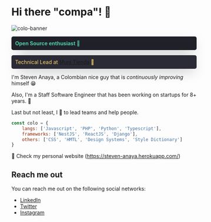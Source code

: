 # Hi there "compa"! 👋

![colo-banner](https://user-images.githubusercontent.com/24426785/179386748-fa8aa903-5c51-4132-95bc-83ca8548f104.png)

<p style="font-weight: bold; padding: 10px; background-color: #1F2028; color: #4ECCA3; border-radius: 5px; box-shadow: 4px 13px 35px -14px rgba(31,32,40,0.66);">Open Source enthusiast 🏁</p>

<p style="padding: 10px; background-color: #2A2B36; color: #FFD369
; border-radius: 5px; box-shadow: 4px 13px 35px -14px rgba(31,32,40,0.66);">Technical Lead at <a href="https://munitienda.com/" target="_blank">Muni Tienda</a> 💛</p>

I'm Steven Anaya, a Colombian nice guy that is *continuously improving* himself 😁

Also, I'm a Staff Software Engineer that has been working on startups for 8+ years. 🚀

Last but not least, I 💛 to lead teams and help people.

```javascript
const colo = {
    langs: ['Javascript', 'PHP', 'Python', 'Typescript'],
    frameworks: ['NestJS', 'ReactJS', 'Django'],
    others: ['CSS', 'HMTL', 'Design Systems', 'Style Dictionary']
}
```

📎  Check my personal website (https://steven-anaya.herokuapp.com/)

## Reach me out 

You can reach me out on the following social networks:

- [LinkedIn](https://www.linkedin.com/in/steven-anaya-8a6b17175/)
- [Twitter](https://twitter.com/colo_oh)
- [Instagram](https://www.instagram.com/coloo_otv)
